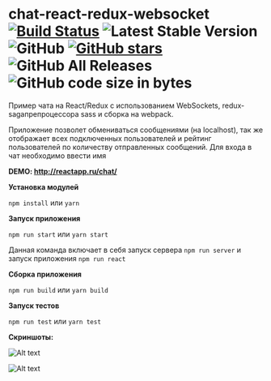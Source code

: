 # chat-react-redux-websocket [![Build Status](https://travis-ci.com/NataliShip/chat-react-redux-websocket.svg?branch=master)](https://travis-ci.com/NataliShip/chat-react-redux-websocket) ![Latest Stable Version](https://img.shields.io/github/release/NataliShip/chat-react-redux-websocket.svg) ![GitHub](https://img.shields.io/github/license/NataliShip/chat-react-redux-websocket.svg) [![GitHub stars](https://img.shields.io/github/stars/NataliShip/chat-react-redux-websocket.svg)](https://github.com/NataliShip/chat-react-redux-websocket/stargazers) ![GitHub All Releases](https://img.shields.io/github/downloads/NataliShip/chat-react-redux-websocket/total.svg)  ![GitHub code size in bytes](https://img.shields.io/github/languages/code-size/NataliShip/chat-react-redux-websocket.svg)

Пример чата на React/Redux с использованием WebSockets, redux-sagaпрепроцессора sass и сборка на webpack.

Приложение позволет обмениваться сообщениями (на localhost), так же отображает всех подключенных пользователей и рейтинг пользователей по количеству отправленных сообщений. Для входа в чат необходимо ввести имя


**DEMO: http://reactapp.ru/chat/**
 
**Установка модулей**

```npm install``` или ```yarn```


**Запуск приложения**

```npm run start``` или ```yarn start```

Данная команда включает в себя запуск сервера ```npm run server``` и запуск приложения ```npm run react```

**Сборка приложения**

```npm run build``` или ```yarn build```

**Запуск тестов**

```npm run test``` или ```yarn test```

**Скриншоты:**

![Alt text](http://reactapp.ru/img/chat1.png "Чат на React")

![Alt text](http://reactapp.ru/img/chat2.png "Чат на React")
